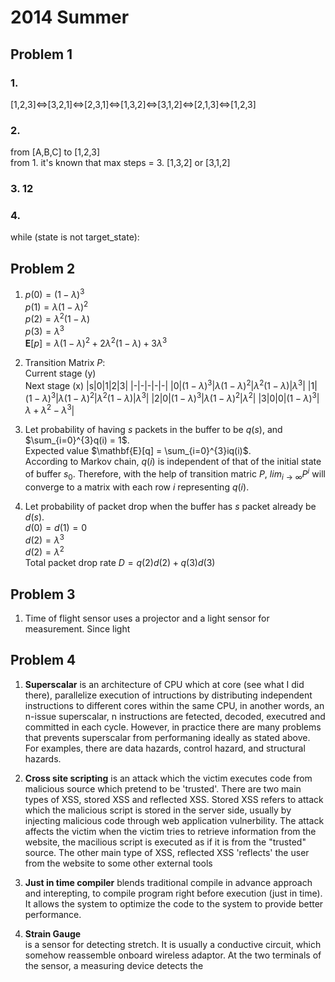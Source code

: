# 2014 Summer  
## Problem 1
### 1.  
[1,2,3]$\Leftrightarrow$[3,2,1]$\Leftrightarrow$[2,3,1]$\Leftrightarrow$[1,3,2]$\Leftrightarrow$[3,1,2]$\Leftrightarrow$[2,1,3]$\Leftrightarrow$[1,2,3]
### 2.
from [A,B,C] to [1,2,3]   
from 1. it's known that max steps = 3.
[1,3,2] or [3,1,2]

### 3.   12

### 4.  
while (state is not target_state):
    



## Problem 2
1. $p(0) = (1-\lambda)^3$   
    $p(1) = \lambda(1-\lambda)^2$  
    $p(2) = \lambda^2(1-\lambda)$  
    $p(3) = \lambda^3$  
    $\mathbf{E}[p] = \lambda(1-\lambda)^2 + 2\lambda^2(1-\lambda) + 3\lambda^3$

2.  Transition Matrix $P$:  
    Current stage (y)  
    Next stage (x)
    |s|0|1|2|3|
    |-|-|-|-|-|
    |0|$(1-\lambda)^3$|$\lambda(1-\lambda)^2$|$\lambda^2(1-\lambda)$|$\lambda^3$|
    |1|$(1-\lambda)^3$|$\lambda(1-\lambda)^2$|$\lambda^2(1-\lambda)$|$\lambda^3$|
    |2|0|$(1-\lambda)^3$|$\lambda(1-\lambda)^2$|$\lambda^2$|
    |3|0|0|$(1-\lambda)^3$|$\lambda+ \lambda^2 - \lambda^3$|

3. Let probability of having $s$ packets in the buffer to be $q(s)$, and $\sum_{i=0}^{3}q(i) = 1$.  
Expected value $\mathbf{E}[q] = \sum_{i=0}^{3}iq(i)$.   
According to Markov chain, $q(i)$ is independent of that of the initial state of buffer $s_0$. Therefore, with the help of transition matric $P$, $lim_{i\rightarrow\infty} P^i$ will converge to a matrix with each row $i$ representing $q(i)$.  
4. Let probability of packet drop when the buffer has $s$ packet already be $d(s)$.  
$d(0) = d(1) = 0$  
$d(2) = \lambda^3$  
$d(2) = \lambda^2$  
Total packet drop rate $D = q(2)d(2) + q(3)d(3)$

 
## Problem 3  
1. Time of flight sensor uses a projector and a light sensor for measurement. Since light 


## Problem 4
1. __Superscalar__ is an architecture of CPU which at core (see what I did there), parallelize execution of intructions by distributing independent instructions to different cores within the same CPU, in another words, an n-issue superscalar, n instructions are fetected, decoded, executred and committed in each cycle. However, in practice there are many problems that prevents superscalar from performaning ideally as stated above. For examples, there are data hazards, control hazard, and structural hazards.

2. __Cross site scripting__ is an attack which the victim executes code from malicious source which pretend to be 'trusted'. There are two main types of XSS, stored XSS and reflected XSS. Stored XSS refers to attack which the malicious script is stored in the server side, usually by injecting malicious code through web application vulnerbility. The attack affects the victim when the victim tries to retrieve information from the website, the macilious script is executed as if it is from the "trusted" source. The other main type of XSS, reflected XSS 'reflects' the user from the website to some other external tools


3. __Just in time compiler__ blends traditional compile in advance approach and interepting, to compile program right before execution (just in time). It allows the system to optimize the code to the system to provide better performance. 

4. __Strain Gauge__  
    is a sensor for detecting stretch. It is usually a conductive circuit, which somehow reassemble onboard wireless adaptor. At the two terminals of the sensor, a measuring device detects the
